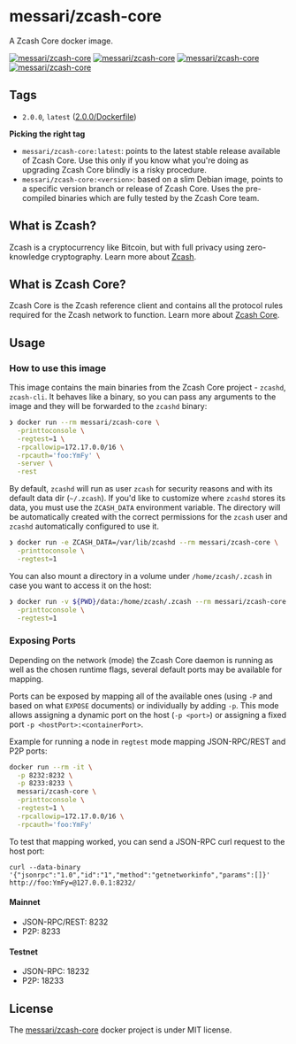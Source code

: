 # messari/zcash-core

A Zcash Core docker image.

[![messari/zcash-core][docker-pulls-image]][docker-hub-url] [![messari/zcash-core][docker-stars-image]][docker-hub-url] [![messari/zcash-core][docker-size-image]][docker-hub-url] [![messari/zcash-core][docker-layers-image]][docker-hub-url]

## Tags

- `2.0.0`, `latest` ([2.0.0/Dockerfile](https://github.com/messari/docker-zcash-core/blob/master/2.0.0/Dockerfile))

**Picking the right tag**

- `messari/zcash-core:latest`: points to the latest stable release available of Zcash Core. Use this only if you know what you're doing as upgrading Zcash Core blindly is a risky procedure.
- `messari/zcash-core:<version>`: based on a slim Debian image, points to a specific version branch or release of Zcash Core. Uses the pre-compiled binaries which are fully tested by the Zcash Core team.

## What is Zcash?

Zcash is a cryptocurrency like Bitcoin, but with full privacy using zero-knowledge cryptography. Learn more about [Zcash](https://z.cash/).

## What is Zcash Core?

Zcash Core is the Zcash reference client and contains all the protocol rules required for the Zcash network to function. Learn more about [Zcash Core](https://github.com/zcash/zcash).

## Usage

### How to use this image

This image contains the main binaries from the Zcash Core project - `zcashd`, `zcash-cli`. It behaves like a binary, so you can pass any arguments to the image and they will be forwarded to the `zcashd` binary:

```sh
❯ docker run --rm messari/zcash-core \
  -printtoconsole \
  -regtest=1 \
  -rpcallowip=172.17.0.0/16 \
  -rpcauth='foo:YmFy' \
  -server \
  -rest
```

By default, `zcashd` will run as user `zcash` for security reasons and with its default data dir (`~/.zcash`). If you'd like to customize where `zcashd` stores its data, you must use the `ZCASH_DATA` environment variable. The directory will be automatically created with the correct permissions for the `zcash` user and `zcashd` automatically configured to use it.

```sh
❯ docker run -e ZCASH_DATA=/var/lib/zcashd --rm messari/zcash-core \
  -printtoconsole \
  -regtest=1
```

You can also mount a directory in a volume under `/home/zcash/.zcash` in case you want to access it on the host:

```sh
❯ docker run -v ${PWD}/data:/home/zcash/.zcash --rm messari/zcash-core \
  -printtoconsole \
  -regtest=1
```


### Exposing Ports

Depending on the network (mode) the Zcash Core daemon is running as well as the chosen runtime flags, several default ports may be available for mapping.

Ports can be exposed by mapping all of the available ones (using `-P` and based on what `EXPOSE` documents) or individually by adding `-p`. This mode allows assigning a dynamic port on the host (`-p <port>`) or assigning a fixed port `-p <hostPort>:<containerPort>`.

Example for running a node in `regtest` mode mapping JSON-RPC/REST and P2P ports:

```sh
docker run --rm -it \
  -p 8232:8232 \
  -p 8233:8233 \
  messari/zcash-core \
  -printtoconsole \
  -regtest=1 \
  -rpcallowip=172.17.0.0/16 \
  -rpcauth='foo:YmFy'
```

To test that mapping worked, you can send a JSON-RPC curl request to the host port:

```
curl --data-binary '{"jsonrpc":"1.0","id":"1","method":"getnetworkinfo","params":[]}' http://foo:YmFy=@127.0.0.1:8232/
```

#### Mainnet

- JSON-RPC/REST: 8232
- P2P: 8233

#### Testnet

- JSON-RPC: 18232
- P2P: 18233


## License

The [messari/zcash-core][docker-hub-url] docker project is under MIT license.

[docker-hub-url]: https://hub.docker.com/r/messari/zcash-core
[docker-layers-image]: https://img.shields.io/imagelayers/layers/messari/zcash-core/latest.svg?style=flat-square
[docker-pulls-image]: https://img.shields.io/docker/pulls/messari/zcash-core.svg?style=flat-square
[docker-size-image]: https://img.shields.io/imagelayers/image-size/messari/zcash-core/latest.svg?style=flat-square
[docker-stars-image]: https://img.shields.io/docker/stars/messari/zcash-core.svg?style=flat-square
